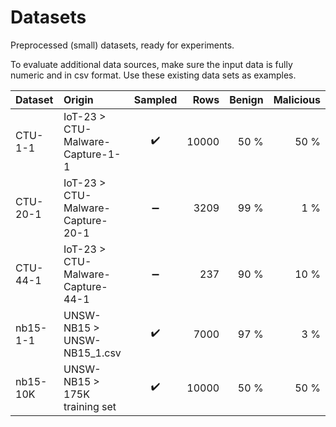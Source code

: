 # Datasets

Preprocessed (small) datasets, ready for experiments.

To evaluate additional data sources, make sure the input data is fully numeric and in csv format.
Use these existing data sets as examples.


| Dataset  | Origin                            | Sampled |  Rows | Benign | Malicious | 
|:---------|:----------------------------------|:-------:|------:|-------:|----------:|
| CTU-1-1  | IoT-23 > CTU-Malware-Capture-1-1  |   ✔️    | 10000 |   50 % |      50 % |
| CTU-20-1 | IoT-23 > CTU-Malware-Capture-20-1 |    ➖    |  3209 |   99 % |       1 % |
| CTU-44-1 | IoT-23 > CTU-Malware-Capture-44-1 |    ➖    |   237 |   90 % |      10 % | 
| nb15-1-1 | UNSW-NB15 > UNSW-NB15_1.csv       |   ✔️    |  7000 |   97 % |       3 % |
| nb15-10K | UNSW-NB15 > 175K training set     |   ✔️    | 10000 |   50 % |      50 % |
